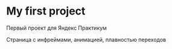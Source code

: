 # My first project
Первый проект для Яндекс Практикум

Страница с инфреймами, анимацией, плавностью переходов